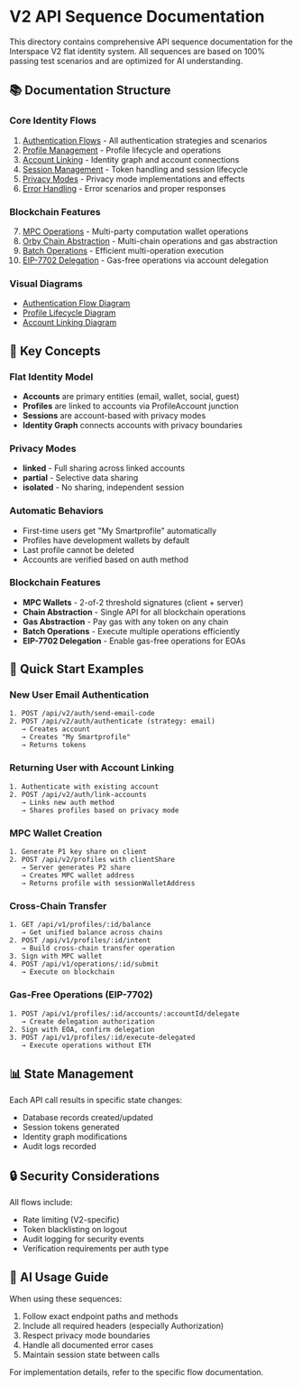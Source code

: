 # V2 API Sequence Documentation

This directory contains comprehensive API sequence documentation for the Interspace V2 flat identity system. All sequences are based on 100% passing test scenarios and are optimized for AI understanding.

## 📚 Documentation Structure

### Core Identity Flows
1. [Authentication Flows](./1-authentication-flows.md) - All authentication strategies and scenarios
2. [Profile Management](./2-profile-management.md) - Profile lifecycle and operations
3. [Account Linking](./3-account-linking.md) - Identity graph and account connections
4. [Session Management](./4-session-management.md) - Token handling and session lifecycle
5. [Privacy Modes](./5-privacy-modes.md) - Privacy mode implementations and effects
6. [Error Handling](./6-error-handling.md) - Error scenarios and proper responses

### Blockchain Features
7. [MPC Operations](./7-mpc-operations.md) - Multi-party computation wallet operations
8. [Orby Chain Abstraction](./8-orby-chain-abstraction.md) - Multi-chain operations and gas abstraction
9. [Batch Operations](./9-batch-operations.md) - Efficient multi-operation execution
10. [EIP-7702 Delegation](./10-delegation-eip7702.md) - Gas-free operations via account delegation

### Visual Diagrams
- [Authentication Flow Diagram](./diagrams/auth-flow.mermaid)
- [Profile Lifecycle Diagram](./diagrams/profile-lifecycle.mermaid)
- [Account Linking Diagram](./diagrams/account-linking.mermaid)

## 🔑 Key Concepts

### Flat Identity Model
- **Accounts** are primary entities (email, wallet, social, guest)
- **Profiles** are linked to accounts via ProfileAccount junction
- **Sessions** are account-based with privacy modes
- **Identity Graph** connects accounts with privacy boundaries

### Privacy Modes
- **linked** - Full sharing across linked accounts
- **partial** - Selective data sharing
- **isolated** - No sharing, independent session

### Automatic Behaviors
- First-time users get "My Smartprofile" automatically
- Profiles have development wallets by default
- Last profile cannot be deleted
- Accounts are verified based on auth method

### Blockchain Features
- **MPC Wallets** - 2-of-2 threshold signatures (client + server)
- **Chain Abstraction** - Single API for all blockchain operations
- **Gas Abstraction** - Pay gas with any token on any chain
- **Batch Operations** - Execute multiple operations efficiently
- **EIP-7702 Delegation** - Enable gas-free operations for EOAs

## 🚀 Quick Start Examples

### New User Email Authentication
```
1. POST /api/v2/auth/send-email-code
2. POST /api/v2/auth/authenticate (strategy: email)
   → Creates account
   → Creates "My Smartprofile" 
   → Returns tokens
```

### Returning User with Account Linking
```
1. Authenticate with existing account
2. POST /api/v2/auth/link-accounts
   → Links new auth method
   → Shares profiles based on privacy mode
```

### MPC Wallet Creation
```
1. Generate P1 key share on client
2. POST /api/v2/profiles with clientShare
   → Server generates P2 share
   → Creates MPC wallet address
   → Returns profile with sessionWalletAddress
```

### Cross-Chain Transfer
```
1. GET /api/v1/profiles/:id/balance
   → Get unified balance across chains
2. POST /api/v1/profiles/:id/intent
   → Build cross-chain transfer operation
3. Sign with MPC wallet
4. POST /api/v1/operations/:id/submit
   → Execute on blockchain
```

### Gas-Free Operations (EIP-7702)
```
1. POST /api/v1/profiles/:id/accounts/:accountId/delegate
   → Create delegation authorization
2. Sign with EOA, confirm delegation
3. POST /api/v1/profiles/:id/execute-delegated
   → Execute operations without ETH
```

## 📊 State Management

Each API call results in specific state changes:
- Database records created/updated
- Session tokens generated
- Identity graph modifications
- Audit logs recorded

## 🔒 Security Considerations

All flows include:
- Rate limiting (V2-specific)
- Token blacklisting on logout
- Audit logging for security events
- Verification requirements per auth type

## 🤖 AI Usage Guide

When using these sequences:
1. Follow exact endpoint paths and methods
2. Include all required headers (especially Authorization)
3. Respect privacy mode boundaries
4. Handle all documented error cases
5. Maintain session state between calls

For implementation details, refer to the specific flow documentation.